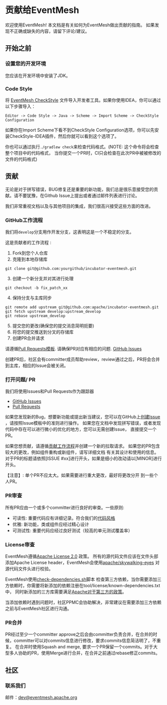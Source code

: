 # 贡献给EventMesh

欢迎使用EventMesh! 本文档是有关如何为EventMesh做出贡献的指南。 如果发现不正确或缺失的内容，请留下评论/建议。

## 开始之前

### 设置您的开发环境

您应该在开发环境中安装了JDK。

### Code Style

将 [EventMesh CheckStyle](./style/checkStyle.xml) 文件导入开发者工具。如果你使用IDEA，你可以通过以下步骤导入：
```shell
Editor -> Code Style -> Java -> Scheme -> Import Scheme -> CheckStyle Configuration
```
如果你在Import Scheme下看不到CheckStyle Configuration选项，你可以先安装CheckStyle-IDEA插件，然后你就可以看到这个选项了。

你也可以通过执行`./gradlew check`来检查代码格式。(NOTE: 这个命令将会检查整个项目中的代码格式， 当你提交一个PR时，CI只会检查在此次PR中被被修改的文件的代码格式)
## 贡献

无论是对于拼写错误，BUG修复还是重要的新功能，我们总是很乐意接受您的贡献。请不要犹豫，在Github Issue上提出或者通过邮件列表进行讨论。

我们非常重视文档以及与其他项目的集成，我们很高兴接受这些方面的改进。

### GitHub工作流程

我们将`develop`分支用作开发分支，这表明这是一个不稳定的分支。

这是贡献者的工作流程 :

1. Fork到您个人仓库
2. 克隆到本地存储库
```git
git clone git@github.com:yourgithub/incubator-eventmesh.git
```
3. 创建一个新分支并对其进行处理
```git
git checkout -b fix_patch_xx
```   
4. 保持分支与主库同步
```git
git remote add upstream git@github.com:apache/incubator-eventmesh.git
git fetch upstream develop:upstream_develop
git rebase upstream_develop
```   
5. 提交您的更改(确保您的提交消息简明扼要)
6. 将您的提交推送到分叉的存储库
7. 创建PR合并请求

请遵循[Pull Requests模板](./.github/PULL_REQUEST_TEMPLATE.md).
请确保PR对应有相应的问题. [GitHub Issues](https://github.com/apache/incubator-eventmesh/issues)

创建PR后，社区会有committer成员帮助review，review通过之后，PR将会合并到主库，相应的Issue会被关闭。

### 打开问题/ PR

我们将使用Issues和Pull Requests作为跟踪器
- [GitHub Issues](https://github.com/apache/incubator-eventmesh/issues)
- [Pull Requests](https://github.com/apache/incubator-eventmesh/pulls)

如果您发现新的Bug，想要新功能或提出新当建议，您可以在GitHub上[创建Issue](https://github.com/apache/incubator-eventmesh/issues/new) ，请按照Issue模板中的准则进行操作。
如果您在文档中发现拼写错误，或者发现代码中存在可以进行微小的优化的地方，您可以无需创建Issue， 直接提交一个PR。

如果您想贡献，请遵循[贡献工作流程](#github-workflow)并创建一个新的拉取请求。 如果您的PR包含较大的更改，例如组件重构或新组件，请写详细文档 有关其设计和使用的信息。
对于PR的标题请依照[ISSUE #xx]进行开头，如果是细小的改动请以[MINOR]进行开头。

【注意】: 单个PR不应太大。如果需要进行重大更改，最好将更改分开 到一些个人PR。

### PR审查

所有PR应由一个或多个committer进行良好的审查。一些原则:

- 可读性: 重要代码应有详细记录。符合我们的[代码风格](./style/checkStyle.xml)
- 优雅: 新功能，类或组件应经过精心设计
- 可测试性: 重要代码应经过良好测试（较高的单元测试覆盖率）

### License审查

EventMesh遵循[Apache License 2.0](http://www.apache.org/licenses/LICENSE-2.0.html) 政策。 
所有的源代码文件应该在文件头部添加Apache License header，EventMesh会使用[apache/skywalking-eyes](https://github.com/apache/skywalking-eyes)
对源代码文件头进行校验。

EventMesh使用[check-dependencies.sh](tools/dependency-check/check-dependencies.sh)脚本
检查第三方依赖，当你需要添加三方依赖时，你需要将新添加的依赖注册在tool/license/known-dependencies.txt中，
同时新添加的三方库需要满足[Apache对于第三方的政策](https://apache.org/legal/resolved.html)。

当添加依赖时遇到问题时，社区PPMC会协助解决，非常建议在需要添加三方依赖之前与EventMesh社区进行沟通。

### PR合并

PR经过至少一个committer approve之后会由committer负责合并，在合并的时候，committer可以对commits信息进行修改，要求commits信息简洁明了，不重复。
在合并时使用Squash and merge, 要求一个PR保留一个commits。对于大型多人协助的PR，使用Merge进行合并，在合并之前通过rebase修正commits。

## 社区

### 联系我们

邮件：dev@eventmesh.apache.org
